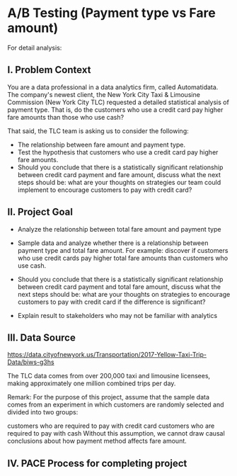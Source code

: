 # A/B Testing (Payment type vs Fare amount)
For detail analysis: 

## I. Problem Context
You are a data professional in a data analytics firm, called Automatidata. The company's newest client, the New York City Taxi & Limousine Commission (New York City TLC) requested a detailed statistical analysis of payment type. That is, do the customers who use a credit card pay higher fare amounts than those who use cash?

That said, the TLC team is asking us to consider the following:

- The relationship between fare amount and payment type.
- Test the hypothesis that customers who use a credit card pay higher fare amounts.
- Should you conclude that there is a statistically significant relationship between credit card payment and fare amount, discuss what the next steps should be: what are your thoughts on strategies our team could implement to encourage customers to pay with credit card?


## II. Project Goal

- Analyze the relationship between total fare amount and payment type
- Sample data and analyze whether there is a relationship between payment type and total fare amount. For example: discover if customers who use credit cards pay higher total fare amounts than customers who use cash.
- Should you conclude that there is a statistically significant relationship between credit card payment and total fare amount, discuss what the next steps should be: what are your thoughts on strategies to encourage customers to pay with credit card if the difference is significant?

- Explain result to stakeholders who may not be familiar with analytics


## III. Data Source

https://data.cityofnewyork.us/Transportation/2017-Yellow-Taxi-Trip-Data/biws-g3hs

The TLC data comes from over 200,000 taxi and limousine licensees, making approximately one million combined trips per day.

Remark: For the purpose of this project, assume that the sample data comes from an experiment in which customers are randomly selected and divided into two groups:

customers who are required to pay with credit card
customers who are required to pay with cash
Without this assumption, we cannot draw causal conclusions about how payment method affects fare amount.


## IV. PACE Process for completing project
